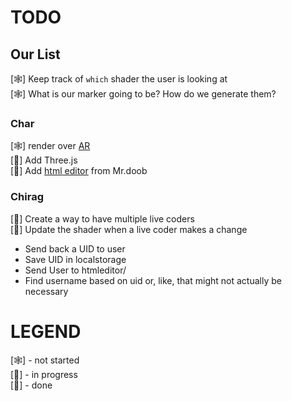 # TODO

## Our List
[🕸] Keep track of `which` shader the user is looking at <br />
[🕸] What is our marker going to be? How do we generate them? <br />

### Char

[🕸] render over [AR](https://github.com/jeromeetienne/AR.js) <br />
[🌝] Add Three.js<br />
[🌝] Add [html editor](https://github.com/mrdoob/htmleditor) from Mr.doob <br />

### Chirag
[🌝] Create a way to have multiple live coders <br />
[🎃] Update the shader when a live coder makes a change <br />
  - Send back a UID to user
  - Save UID in localstorage
  - Send User to htmleditor/
  - Find username based on uid or, like, that might not actually be necessary

# LEGEND
[🕸] - not started <br />
[🎃] - in progress <br />
[🌝] - done <br />